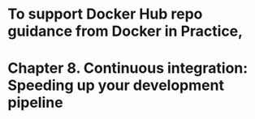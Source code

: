 # To support Docker Hub repo guidance from Docker in Practice, 
# Chapter 8. Continuous integration: Speeding up your development pipeline
